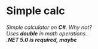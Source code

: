 # Simple calc

*Simple calculator on ___C#___. Why not?*<br>
*Uses **double** in math operations.*<br>
***.NET 5.0 is required, maybe***